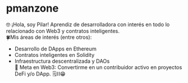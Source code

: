 # pmanzone
🤓 ¡Hola, soy Pilar! 
Aprendiz de desarrolladora con interés en todo lo relacionado con Web3 y contratos inteligentes.  
🍀Mis áreas de interés (entre otros):
- Desarrollo de DApps en Ethereum
- Contratos inteligentes en Solidity
- Infraestructura descentralizada y DAOs  
🥅 Meta en Web3: Convertirme en un contribuidor activo en proyectos DeFi y/o DApp.
🗒⛓️😁
